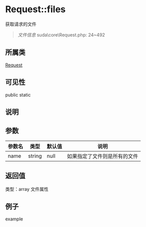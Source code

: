 # Request::files
获取请求的文件
> *文件信息* suda\core\Request.php: 24~492
## 所属类 

[Request](../Request.md)

## 可见性

  public  static
## 说明



## 参数

| 参数名 | 类型 | 默认值 | 说明 |
|--------|-----|-------|-------|
| name |  string | null |  如果指定了文件则是所有的文件 |

## 返回值
类型：array
 文件属性

## 例子

example